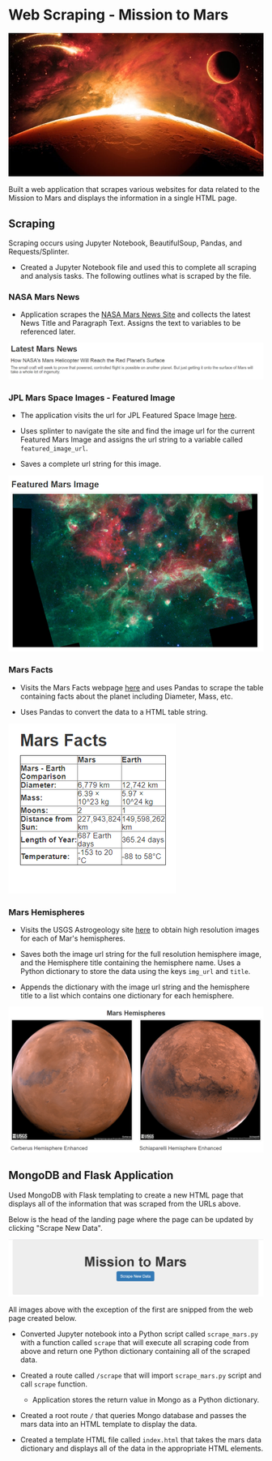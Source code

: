 # Web Scraping - Mission to Mars

![Opening Photo](Missions_to_Mars/screen_shots/planet-mars.png)

Built a web application that scrapes various websites for data related to the Mission to Mars and displays the information in a single HTML page.

## Scraping

Scraping occurs using Jupyter Notebook, BeautifulSoup, Pandas, and Requests/Splinter.

* Created a Jupyter Notebook file and used this to complete all scraping and analysis tasks. The following outlines what is scraped by the file.

### NASA Mars News

* Application scrapes the [NASA Mars News Site](https://mars.nasa.gov/news/) and collects the latest News Title and Paragraph Text. Assigns the text to variables to be referenced later.

![Opening Photo](Missions_to_Mars/screen_shots/latest_news.png)

### JPL Mars Space Images - Featured Image

* The application visits the url for JPL Featured Space Image [here](https://www.jpl.nasa.gov/spaceimages/?search=&category=Mars).

* Uses splinter to navigate the site and find the image url for the current Featured Mars Image and assigns the url string to a variable called `featured_image_url`.

* Saves a complete url string for this image.

![Scraped Web Image](Missions_to_Mars/screen_shots/updating_image.png)

### Mars Facts

* Visits the Mars Facts webpage [here](https://space-facts.com/mars/) and uses Pandas to scrape the table containing facts about the planet including Diameter, Mass, etc.

* Uses Pandas to convert the data to a HTML table string.

![Snipped Mars Facts](Missions_to_Mars/screen_shots/mars_facts.png)

### Mars Hemispheres

* Visits the USGS Astrogeology site [here](https://astrogeology.usgs.gov/search/results?q=hemisphere+enhanced&k1=target&v1=Mars) to obtain high resolution images for each of Mar's hemispheres.

* Saves both the image url string for the full resolution hemisphere image, and the Hemisphere title containing the hemisphere name. Uses a Python dictionary to store the data using the keys `img_url` and `title`.

* Appends the dictionary with the image url string and the hemisphere title to a list which contains one dictionary for each hemisphere.

![Snipped Hemisphere Imagae](Missions_to_Mars/screen_shots/mars_hemishperes.png)

## MongoDB and Flask Application

Used MongoDB with Flask templating to create a new HTML page that displays all of the information that was scraped from the URLs above.

Below is the head of the landing page where the page can be updated by clicking "Scrape New Data".

![Landing Page Head](Missions_to_Mars/screen_shots/landing_page_head.png)

All images above with the exception of the first are snipped from the web page created below.

* Converted Jupyter notebook into a Python script called `scrape_mars.py` with a function called `scrape` that will execute all scraping code from above and return one Python dictionary containing all of the scraped data.

* Created a route called `/scrape` that will import `scrape_mars.py` script and call `scrape` function.

  * Application stores the return value in Mongo as a Python dictionary.

* Created a root route `/` that queries Mongo database and passes the mars data into an HTML template to display the data.

* Created a template HTML file called `index.html` that takes the mars data dictionary and displays all of the data in the appropriate HTML elements. 